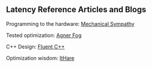 ## Latency Reference Articles and Blogs

Programming to the hardware: [Mechanical Sympathy](https://mechanical-sympathy.blogspot.com/) 

Tested optimization: [Agner Fog](http://agner.org/optimize)

C++ Design: [Fluent C++](http://www.fluentcpp.com/) 

Optimization wisdom: [ItHare](http://ithare.com/c-performance-common-wisdoms-and-common-wisdoms)
